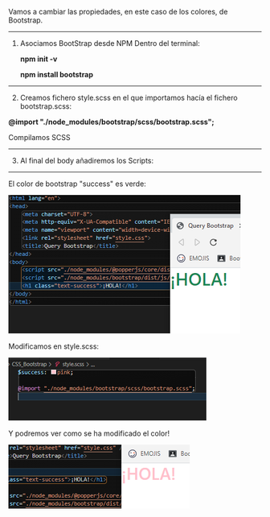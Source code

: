 Vamos a cambiar las propiedades, en este caso de los colores, de Bootstrap.

----

1. Asociamos BootStrap desde NPM
    Dentro del terminal: 

   **npm init -v**

   **npm install bootstrap**

----
2. Creamos fichero style.scss en el que importamos hacía el fichero bootstrap.scss:

**@import "./node_modules/bootstrap/scss/bootstrap.scss";**

Compilamos SCSS

----

3. Al final del body añadiremos los Scripts:

 **<sript src="./node_modules/@popperjs/core/dist/umd/popper-base.min.js"></sript>**
  **<script src="./node_modules/bootstrap/dist/js/bootstrap.min.js"></script>**

----
  
  El color de bootstrap "success" es verde:
  
![Alt text](primera_captura.PNG "primera captura")

Modificamos en style.scss:

![Alt text](segunda_Captura.PNG "segunda captura")

Y podremos ver como se ha modificado el color!

![Alt text](tercera_Captura.PNG "tercera captura")




